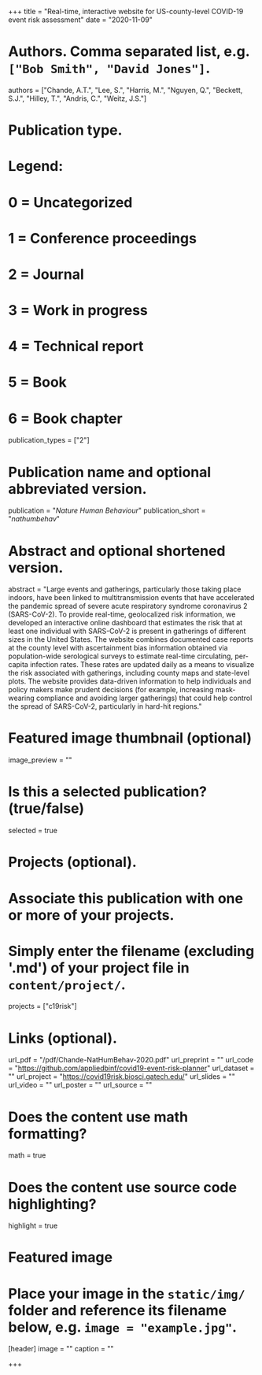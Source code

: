 +++
title = "Real-time, interactive website for US-county-level COVID-19 event risk assessment"
date = "2020-11-09"

# Authors. Comma separated list, e.g. `["Bob Smith", "David Jones"]`.
authors = ["Chande, A.T.", "Lee, S.", "Harris, M.", "Nguyen, Q.", "Beckett, S.J.", "Hilley, T.", "Andris, C.", "Weitz, J.S."]

# Publication type.
# Legend:
# 0 = Uncategorized
# 1 = Conference proceedings
# 2 = Journal
# 3 = Work in progress
# 4 = Technical report
# 5 = Book
# 6 = Book chapter
publication_types = ["2"]

# Publication name and optional abbreviated version.
publication = "*Nature Human Behaviour*"
publication_short = "*nathumbehav*"

# Abstract and optional shortened version.
abstract = "Large events and gatherings, particularly those taking place indoors, have been linked to multitransmission events that have accelerated the pandemic spread of severe acute respiratory syndrome coronavirus 2 (SARS-CoV-2). To provide real-time, geolocalized risk information, we developed an interactive online dashboard that estimates the risk that at least one individual with SARS-CoV-2 is present in gatherings of different sizes in the United States. The website combines documented case reports at the county level with ascertainment bias information obtained via population-wide serological surveys to estimate real-time circulating, per-capita infection rates. These rates are updated daily as a means to visualize the risk associated with gatherings, including county maps and state-level plots. The website provides data-driven information to help individuals and policy makers make prudent decisions (for example, increasing mask-wearing compliance and avoiding larger gatherings) that could help control the spread of SARS-CoV-2, particularly in hard-hit regions."

# Featured image thumbnail (optional)
image_preview = ""

# Is this a selected publication? (true/false)
selected = true

# Projects (optional).
#   Associate this publication with one or more of your projects.
#   Simply enter the filename (excluding '.md') of your project file in `content/project/`.
projects = ["c19risk"]

# Links (optional).
url_pdf = "/pdf/Chande-NatHumBehav-2020.pdf"
url_preprint = ""
url_code = "https://github.com/appliedbinf/covid19-event-risk-planner"
url_dataset = ""
url_project = "https://covid19risk.biosci.gatech.edu/"
url_slides = ""
url_video = ""
url_poster = ""
url_source = ""

# Does the content use math formatting?
math = true

# Does the content use source code highlighting?
highlight = true

# Featured image
# Place your image in the `static/img/` folder and reference its filename below, e.g. `image = "example.jpg"`.
[header]
image = ""
caption = ""

+++

